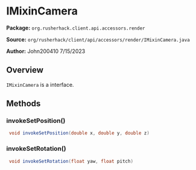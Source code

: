 # IMixinCamera

**Package:** `org.rusherhack.client.api.accessors.render`

**Source:** `org/rusherhack/client/api/accessors/render/IMixinCamera.java`

**Author:** John200410 7/15/2023



## Overview

`IMixinCamera` is a interface.

## Methods

### invokeSetPosition()

```java
 void invokeSetPosition(double x, double y, double z)
```

### invokeSetRotation()

```java
 void invokeSetRotation(float yaw, float pitch)
```

